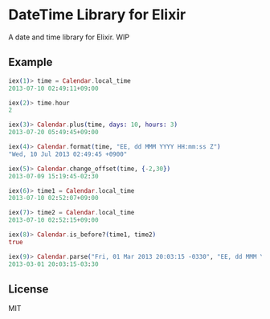 # DateTime Library for Elixir

A date and time library for Elixir.
WIP

## Example

```elixir
iex(1)> time = Calendar.local_time
2013-07-10 02:49:11+09:00

iex(2)> time.hour
2

iex(3)> Calendar.plus(time, days: 10, hours: 3)
2013-07-20 05:49:45+09:00

iex(4)> Calendar.format(time, "EE, dd MMM YYYY HH:mm:ss Z")
"Wed, 10 Jul 2013 02:49:45 +0900"

iex(5)> Calendar.change_offset(time, {-2,30})
2013-07-09 15:19:45-02:30

iex(6)> time1 = Calendar.local_time
2013-07-10 02:52:07+09:00

iex(7)> time2 = Calendar.local_time
2013-07-10 02:52:15+09:00

iex(8)> Calendar.is_before?(time1, time2)
true

iex(9)> Calendar.parse("Fri, 01 Mar 2013 20:03:15 -0330", "EE, dd MMM YYYY HH:mm:ss Z")
2013-03-01 20:03:15-03:30
```

## License

MIT
